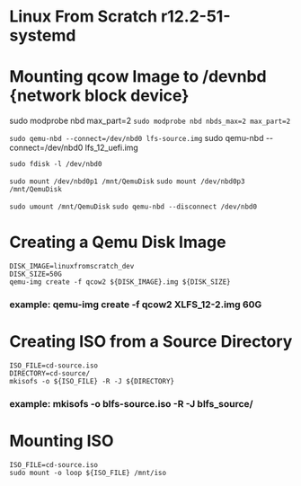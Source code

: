 # Linux From Scratch r12.2-51-systemd

# Mounting qcow Image to /devnbd {network block device}
sudo modprobe nbd max_part=2
`sudo modprobe nbd nbds_max=2 max_part=2`

`sudo qemu-nbd --connect=/dev/nbd0 lfs-source.img`
sudo qemu-nbd --connect=/dev/nbd0 lfs_12_uefi.img

`sudo fdisk -l /dev/nbd0`

`sudo mount /dev/nbd0p1 /mnt/QemuDisk`
`sudo mount /dev/nbd0p3 /mnt/QemuDisk`

`sudo umount /mnt/QemuDisk`
`sudo qemu-nbd --disconnect /dev/nbd0`

# Creating a Qemu Disk Image
```
DISK_IMAGE=linuxfromscratch_dev
DISK_SIZE=50G
qemu-img create -f qcow2 ${DISK_IMAGE}.img ${DISK_SIZE}
```

### example: qemu-img create -f qcow2 XLFS_12-2.img 60G

# Creating ISO from a Source Directory
```
ISO_FILE=cd-source.iso 
DIRECTORY=cd-source/
mkisofs -o ${ISO_FILE} -R -J ${DIRECTORY}
```

### example: mkisofs -o blfs-source.iso -R -J blfs_source/

# Mounting ISO
```
ISO_FILE=cd-source.iso
sudo mount -o loop ${ISO_FILE} /mnt/iso
```

